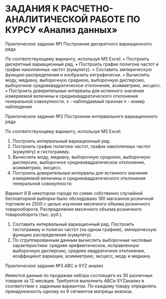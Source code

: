 # ЗАДАНИЯ К РАСЧЕТНО-АНАЛИТИЧЕСКОЙ РАБОТЕ ПО КУРСУ «Анализ данных»

Практическое задание №1 Построение дискретного вариационного ряда

По соответствующему варианту, используя MS Excel:
•	Построить дискретный вариационный ряд. 
•	Построить график полигона частот и график накопленных частот (кумуляту).
•	Составить эмпирическую функцию распределения и изобразить ееграфически.
•	Вычислить моду, медиану, выборочную среднюю, выборочную дисперсию, выборочное среднеквадратическое отклонение, асимметрию, эксцесс.
•	Построить доверительные интервалы для истинного значения измеряемой величины и среднеквадратического отклонения генеральной совокупности.
х - наблюдаемый признак
n - номер наблюдения

Практическое задание №2 Построение интервального  вариационного ряда

По соответствующему варианту, используя MS Excel:
1. Построить интервальный вариационный ряд. 
2. Построить график полигона частот, график накопленных частот (кумуляту) и гистограмму.
3. Вычислить моду, медиану, выборочную среднюю, выборочную дисперсию, выборочное среднеквадратическое отклонение, асимметрию, эксцесс.
4. Построить доверительные интервалы для истинного значения измеряемой величины и среднеквадратического отклонения генеральной совокупности.

Вариант 8
В некотором городе по схеме собственно случайной бесповторной выборки было обследовано 180 магазинов розничной торговли из 2500 с целью изучения месячного объема розничного товарооборота. Распределение месячного объема розничного товарооборота (тыс. руб.).

1. Составить интервальный вариационный ряд. Построить гистограмму и полигон частот (на одном графике), эмпирическую функцию распределения (кумуляту). 
2. По сгруппированным данным вычислить выборочные числовые характеристики: среднее арифметическое, исправленную выборочную дисперсию, среднее квадратичное отклонение, коэффициент вариации, асимметрию, эксцесс, моду и медиану.

Практическое задание №3    ABC и XYZ анализ

Имеются данные по продажам набора состоящего из 30 различных товаров за 12 месяцев. Требуется выполнить ABCи XYZанализ в соответствии с заданным вариантом. По каждому товару определить принадлежность одному из 9 сегментов матрицы анализа.
